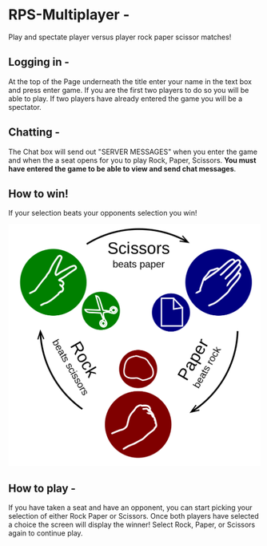 # RPS-Multiplayer -
Play and spectate player versus player rock paper scissor matches!

## Logging in -

At the top of the Page underneath the title enter your name in the text box and press enter game. If you are the first two players to do so you will be able to play. If two players have already entered the game you will be a spectator.

## Chatting -

The Chat box will send out "SERVER MESSAGES" when you enter the game and when the a seat opens for you to play Rock, Paper, Scissors. **You must have entered the game to be able to view and send chat messages**.

## How to win!

If your selection beats your opponents selection you win!

![Rock Paper Scissors](./assets/images/RPS.png)

## How to play - 

If you have taken a seat and have an opponent, you can start picking your selection of either Rock Paper or Scissors. Once both players have selected a choice the screen will display the winner! Select Rock, Paper, or Scissors again to continue play.